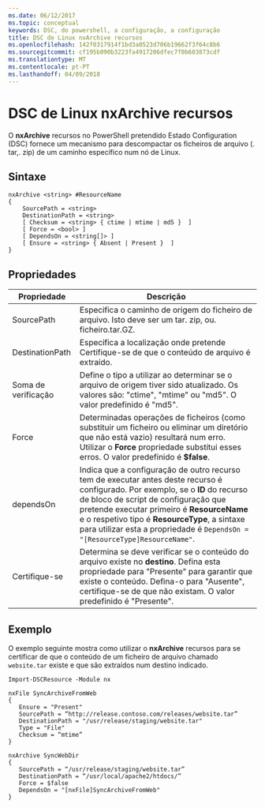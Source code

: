 ```yaml
---
ms.date: 06/12/2017
ms.topic: conceptual
keywords: DSC, do powershell, a configuração, a configuração
title: DSC de Linux nxArchive recursos
ms.openlocfilehash: 142f0317914f1bd3a0523d706b19662f3f64c8b6
ms.sourcegitcommit: cf195b090b3223fa4917206dfec7f0b603873cdf
ms.translationtype: MT
ms.contentlocale: pt-PT
ms.lasthandoff: 04/09/2018
---
```

# <a name="dsc-for-linux-nxarchive-resource"></a>DSC de Linux nxArchive recursos

O **nxArchive** recursos no PowerShell pretendido Estado Configuration (DSC) fornece um mecanismo para descompactar os ficheiros de arquivo (. tar,. zip) de um caminho específico num nó de Linux.

## <a name="syntax"></a>Sintaxe

```
nxArchive <string> #ResourceName
{
    SourcePath = <string>
    DestinationPath = <string>
    [ Checksum = <string> { ctime | mtime | md5 }  ]
    [ Force = <bool> ]
    [ DependsOn = <string[]> ]
    [ Ensure = <string> { Absent | Present }  ]
}
```

## <a name="properties"></a>Propriedades

|  Propriedade |  Descrição |
|---|---|
| SourcePath| Especifica o caminho de origem do ficheiro de arquivo. Isto deve ser um tar. zip, ou. ficheiro.tar.GZ. |
| DestinationPath| Especifica a localização onde pretende Certifique-se de que o conteúdo de arquivo é extraído.|
| Soma de verificação| Define o tipo a utilizar ao determinar se o arquivo de origem tiver sido atualizado. Os valores são: "ctime", "mtime" ou "md5". O valor predefinido é "md5".|
| Force| Determinadas operações de ficheiros (como substituir um ficheiro ou eliminar um diretório que não está vazio) resultará num erro. Utilizar o **Force** propriedade substitui esses erros. O valor predefinido é **$false**.|
| dependsOn | Indica que a configuração de outro recurso tem de executar antes deste recurso é configurado. Por exemplo, se o **ID** do recurso de bloco de script de configuração que pretende executar primeiro é **ResourceName** e o respetivo tipo é **ResourceType**, a sintaxe para utilizar esta a propriedade é `DependsOn = "[ResourceType]ResourceName"`.|
| Certifique-se| Determina se deve verificar se o conteúdo do arquivo existe no **destino**. Defina esta propriedade para "Presente" para garantir que existe o conteúdo. Defina-o para "Ausente", certifique-se de que não existam. O valor predefinido é "Presente".|

## <a name="example"></a>Exemplo

O exemplo seguinte mostra como utilizar o **nxArchive** recursos para se certificar de que o conteúdo de um ficheiro de arquivo chamado `website.tar` existe e que são extraídos num destino indicado.

```
Import-DSCResource -Module nx

nxFile SyncArchiveFromWeb
{
   Ensure = "Present"
   SourcePath = “http://release.contoso.com/releases/website.tar”
   DestinationPath = "/usr/release/staging/website.tar"
   Type = "File"
   Checksum = “mtime”
}

nxArchive SyncWebDir
{
   SourcePath = “/usr/release/staging/website.tar”
   DestinationPath = “/usr/local/apache2/htdocs/”
   Force = $false
   DependsOn = "[nxFile]SyncArchiveFromWeb"
}
```